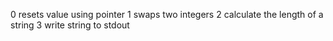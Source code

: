 0 resets value using pointer
1 swaps two integers
2 calculate the length of a string
3 write string to stdout